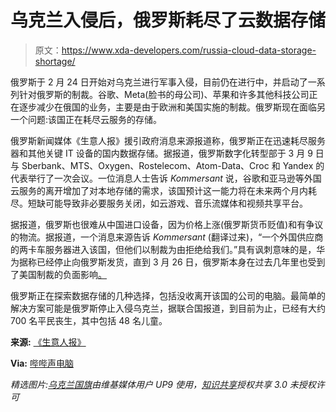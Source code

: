 # 乌克兰入侵后，俄罗斯耗尽了云数据存储

> 原文：<https://www.xda-developers.com/russia-cloud-data-storage-shortage/>

俄罗斯于 2 月 24 日开始对乌克兰进行军事入侵，目前仍在进行中，并启动了一系列针对俄罗斯的制裁。谷歌、Meta(脸书的母公司)、苹果和许多其他科技公司正在逐步减少在俄国的业务，主要是由于欧洲和美国实施的制裁。俄罗斯现在面临另一个问题:该国正在耗尽云服务的存储。

俄罗斯新闻媒体《生意人报》援引政府消息来源报道称，俄罗斯正在迅速耗尽服务器和其他关键 IT 设备的国内数据存储。据报道，俄罗斯数字化转型部于 3 月 9 日与 Sberbank、MTS、Oxygen、Rostelecom、Atom-Data、Croc 和 Yandex 的代表举行了一次会议。一位消息人士告诉 *Kommersant* 说，谷歌和亚马逊等外国云服务的离开增加了对本地存储的需求，该国预计这一能力将在未来两个月内耗尽。短缺可能导致非必要服务关闭，如云游戏、音乐流媒体和视频共享平台。

据报道，俄罗斯也很难从中国进口设备，因为价格上涨(俄罗斯货币贬值)和有争议的物流。据报道，一个消息来源告诉 *Kommersant* (翻译过来)，“一个外国供应商的两卡车服务器进入该国，但他们以制裁为由拒绝给我们。”具有讽刺意味的是，华为据称已经停止向俄罗斯发货，直到 3 月 26 日，俄罗斯本身在过去几年里也受到了美国制裁的负面影响[。](https://www.bleepingcomputer.com/news/technology/russia-faces-it-crisis-with-just-two-months-of-data-storage-left/)

俄罗斯正在探索数据存储的几种选择，包括没收离开该国的公司的电脑。最简单的解决方案可能是俄罗斯停止入侵乌克兰，据联合国报道，到目前为止，已经有大约 700 名平民丧生，其中包括 48 名儿童。

**来源:** [《生意人报》](https://www.kommersant.ru/doc/5258236)

**Via:** [哔哔声电脑](https://www.bleepingcomputer.com/news/technology/russia-faces-it-crisis-with-just-two-months-of-data-storage-left/)

*精选图片:[乌克兰国旗](https://commons.wikimedia.org/wiki/File:Flag_of_Ukraine.jpg)由维基媒体用户 UP9 使用，[知识共享](https://en.wikipedia.org/wiki/en:Creative_Commons "w:en:Creative Commons")授权共享 3.0 未授权许可*